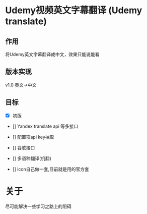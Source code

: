 Udemy视频英文字幕翻译 (Udemy translate)
====

## 作用

将Udemy英文字幕翻译成中文，效果只能说能看

## 版本实现

v1.0 英文->中文

## 目标

- [x] 初版

- [] Yandex translate api 等多接口

- [] 配置项api key抽取

- [] 谷歌接口 

- [] 多语种翻译(机翻) 

- [] icon自己做一套,目前就是用的官方套

# 关于

尽可能解决一些学习之路上的阻碍
